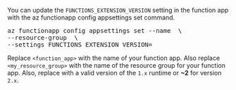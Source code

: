 You can update the `FUNCTIONS_EXTENSION_VERSION` setting in the function app with the az functionapp config appsettings set command.

<pre class="file" data-target="clipboard">
az functionapp config appsettings set --name <function_app> \
--resource-group <my_resource_group> \
--settings FUNCTIONS_EXTENSION_VERSION=<version>
</pre>

Replace `<function_app>` with the name of your function app. Also replace `<my_resource_group>` with the name of the resource group for your function app. Also, replace <version> with a valid version of the `1.x` runtime or **~2** for version `2.x`.